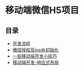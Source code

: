 
# 移动端微信H5项目

## 目录

- [开发流程](./flow.html)
- [微信授权及jssdk初始化](./auth.html)
- [一些移动端开发小技巧](./some-skills.html)
- [移动端开发-响应式布局](./response.html)


